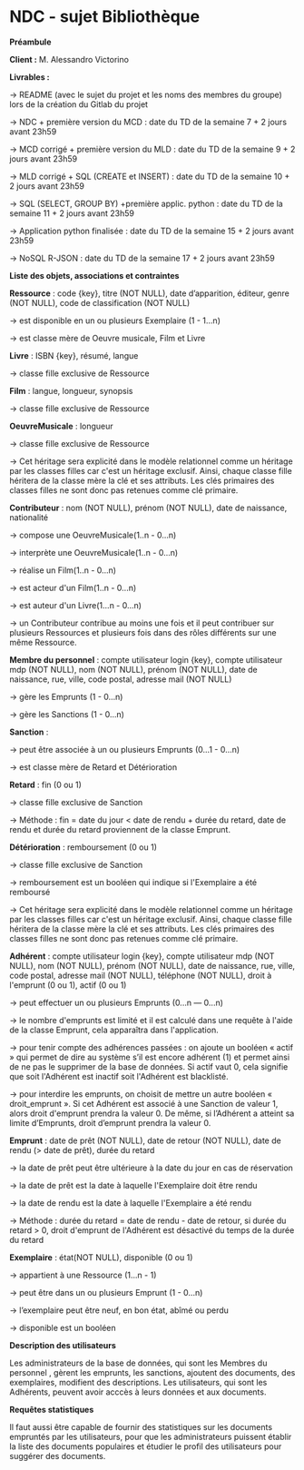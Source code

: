 # NDC - sujet Bibliothèque

**Préambule**


**Client :** M. Alessandro Victorino 

**Livrables :**

→ README (avec le sujet du projet et les noms des membres du groupe) lors de la création du Gitlab du projet

→ NDC + première version du MCD : date du TD de la semaine 7 + 2 jours avant 23h59

→ MCD corrigé + première version du MLD : date du TD de la semaine 9 + 2 jours avant 23h59

→ MLD corrigé + SQL (CREATE et INSERT) : date du TD de la semaine 10 + 2 jours avant 23h59

→ SQL (SELECT, GROUP BY) +première applic. python : date du TD de la semaine 11 + 2 jours avant 23h59

→ Application python finalisée : date du TD de la semaine 15 + 2 jours avant 23h59

→ NoSQL R-JSON : date du TD de la semaine 17 + 2 jours avant 23h59




**Liste des objets, associations et contraintes**  


**Ressource** : code {key}, titre (NOT NULL), date d’apparition, éditeur, genre (NOT NULL), code de classification (NOT NULL)  
 
→ est disponible en un ou plusieurs Exemplaire (1 - 1...n)
 
→ est classe mère de Oeuvre musicale, Film et Livre
 
 
**Livre** : ISBN {key}, résumé, langue
 
→ classe fille exclusive de Ressource
 
 
**Film** : langue, longueur, synopsis
 
→ classe fille exclusive de Ressource
 
 
**OeuvreMusicale** : longueur
 
→ classe fille exclusive de Ressource  

 
→ Cet héritage sera explicité dans le modèle relationnel comme un héritage par les classes filles car c'est un héritage exclusif. Ainsi, chaque classe fille héritera de la classe mère la clé et ses attributs. Les clés primaires des classes filles ne sont donc pas retenues comme clé primaire.
 
 
 
**Contributeur** : nom (NOT NULL), prénom (NOT NULL), date de naissance, nationalité
 
→ compose une OeuvreMusicale(1..n - 0...n)
 
→ interprète une OeuvreMusicale(1..n - 0...n)
 
→ réalise un Film(1..n - 0...n)
 
→ est acteur d'un Film(1..n - 0...n)
 
→ est auteur d'un Livre(1...n - 0...n)
 
→ un Contributeur contribue au moins une fois et il peut contribuer sur plusieurs Ressources et plusieurs fois dans des rôles différents sur une même Ressource.
 
 
 
**Membre du personnel** : compte utilisateur login {key}, compte utilisateur mdp (NOT NULL), nom (NOT NULL), prénom (NOT NULL), date de naissance, rue, ville, code postal, adresse mail (NOT NULL)
 
→ gère les Emprunts (1 - 0...n) 
 
→ gère les Sanctions (1 - 0...n)
 
 
 
**Sanction** :
 
→ peut être associée à un ou plusieurs Emprunts (0...1 - 0...n)  

→ est classe mère de Retard et Détérioration
 
 
**Retard** :  fin (0 ou 1)
 
→ classe fille exclusive de Sanction
 
→ Méthode : fin = date du jour < date de rendu + durée du retard, date de rendu et durée du retard proviennent de la classe Emprunt.
 
 
 
**Détérioration** : remboursement (0 ou 1)
 
→ classe fille exclusive de Sanction
 
→ remboursement est un booléen qui indique si l'Exemplaire a été remboursé  

 
→ Cet héritage sera explicité dans le modèle relationnel comme un héritage par les classes filles car c'est un héritage exclusif. Ainsi, chaque classe fille héritera de la classe mère la clé et ses attributs. Les clés primaires des classes filles ne sont donc pas retenues comme clé primaire.
 
 
**Adhérent** : compte utilisateur login {key}, compte utilisateur mdp (NOT NULL), nom (NOT NULL), prénom (NOT NULL), date de naissance, rue, ville, code postal, adresse mail (NOT NULL), téléphone (NOT NULL), droit à l'emprunt (0 ou 1), actif (0 ou 1)
 
→ peut effectuer un ou plusieurs Emprunts (0...n — 0...n)
 
→ le nombre d'emprunts est limité et il est calculé dans une requête à l'aide de la classe Emprunt, cela apparaîtra dans l'application.
 
→ pour tenir compte des adhérences passées : on ajoute un booléen « actif » qui permet de dire au système s’il est encore adhérent (1) et permet ainsi de ne pas le supprimer de la base de données. Si actif vaut 0, cela signifie que soit l'Adhérent est inactif soit l'Adhérent est blacklisté.
 
→ pour interdire les emprunts, on choisit de mettre un autre booléen « droit_emprunt ». Si cet Adhérent est associé à une Sanction de valeur 1, alors droit d'emprunt prendra la valeur 0. De même, si l’Adhérent a atteint sa limite d’Emprunts, droit d’emprunt prendra la valeur 0.
 
 
 
**Emprunt** : date de prêt (NOT NULL), date de retour (NOT NULL), date de rendu (> date de prêt), durée du retard
 
 
→ la date de prêt peut être ultérieure à la date du jour en cas de réservation
 
→ la date de prêt est la date à laquelle l'Exemplaire doit être rendu
 
→ la date de rendu est la date à laquelle l'Exemplaire a été rendu
 
→ Méthode : durée du retard = date de rendu - date de retour, si durée du retard > 0, droit d'emprunt de l'Adhérent est désactivé du temps de la durée du retard
 
 
 
**Exemplaire** : état(NOT NULL), disponible (0 ou 1)
 
→ appartient à une Ressource (1...n - 1)
 
→ peut être dans un ou plusieurs Emprunt (1 - 0...n)
 
→ l’exemplaire peut être neuf, en bon état, abîmé ou perdu
 
→ disponible est un booléen
 
 
 
 
**Description des utilisateurs**
 
 
Les administrateurs de la base de données, qui sont les Membres du personnel , gèrent les emprunts, les sanctions, ajoutent des documents, des exemplaires, modifient des descriptions. Les utilisateurs, qui sont les Adhérents, peuvent avoir acccès à leurs données et aux documents.
 
 
 
 
**Requêtes statistiques**
 
 
Il faut aussi être capable de fournir des statistiques sur les documents empruntés par les utilisateurs, pour que les administrateurs puissent établir la liste des documents populaires et étudier le profil des utilisateurs pour suggérer des documents.
